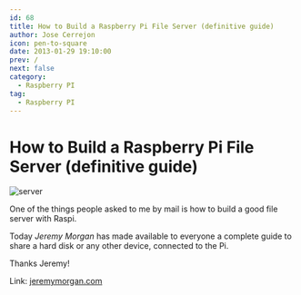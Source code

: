 ```yaml
---
id: 68
title: How to Build a Raspberry Pi File Server (definitive guide)
author: Jose Cerrejon
icon: pen-to-square
date: 2013-01-29 19:10:00
prev: /
next: false
category:
  - Raspberry PI
tag:
  - Raspberry PI
---
```


# How to Build a Raspberry Pi File Server (definitive guide)

![server](/images/server.jpg)

One of the things people asked to me by mail is how to build a good file server with Raspi.

Today *Jeremy Morgan* has made available to everyone a complete guide to share a hard disk or any other device, connected to the Pi.

Thanks Jeremy!

Link: [jeremymorgan.com](http://www.jeremymorgan.com/tutorials/raspberry-pi/how-to-raspberry-pi-file-server/)